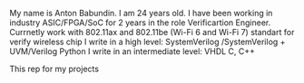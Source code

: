 My name is Anton Babundin. I am 24 years old. I have been working in industry ASIC/FPGA/SoC for 2 years in the role Verificartion Engineer. Currnetly work with 802.11ax and 802.11be (Wi-Fi 6 and Wi-Fi 7) standart for verify wireless chip 
I write in a high level:
SystemVerilog /SystemVerilog + UVM/Verilog
Python
I write in an intermediate level:
VHDL 
С, C++

This rep for my projects
